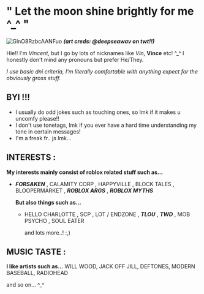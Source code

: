 # " Let the moon shine brightly for me ^_^ "

![GlnO8RzbcAANFuo](https://github.com/user-attachments/assets/570361bf-708e-4333-9519-f2fd40dfc781)
***(art creds: @deepseawav on twt!!)***

Hie!! I'm *Vincent*, but I go by lots of nicknames like *Vin*, **Vince** etc! ^_^ 
I honestly don't mind any pronouns but prefer He/They. 

*I use basic dni criteria, I'm literally comfortable with anything expect for the obviously gross stuff.*


## BYI !!!
* I usually do odd jokes such as touching ones, so lmk if it makes u uncomfy please!!
* I don't use tonetags, lmk if you ever have a hard time understanding my tone in certain messages!
* I'm a freak fr.. js lmk...

## INTERESTS :
**My interests mainly consist of roblox related stuff such as...**
* ***FORSAKEN*** , CALAMITY CORP , HAPPYVILLE , BLOCK TALES , BLOOPERMARKET , ***ROBLOX ARGS*** , ***ROBLOX MYTHS***

  **But also things such as...**
  * HELLO CHARLOTTE , SCP , LOT / ENDZONE , ***TLOU*** , ***TWD*** , MOB PSYCHO , SOUL EATER

    and lots more..! :,)

## MUSIC TASTE :
**I like artists such as...**
WILL WOOD, JACK OFF JILL, DEFTONES, MODERN BASEBALL, RADIOHEAD

  and so on... ^_^
